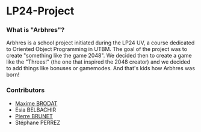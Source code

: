 # LP24-Project

### What is "Arbhres"?

Arbhres is a school project initiated during the LP24 UV, a course dedicated to Oriented Object Programming in UTBM. The goal of the project was to create "something like the game 2048". We decided then to create a game like the "Threes!" (the one that inspired the 2048 creator) and we decided to add things like bonuses or gamemodes. And that's kids how Arbhres was born!

### Contributors
- [Maxime  BRODAT](http://fouss.fr/)
- Esia BELBACHIR
- [Pierre BRUNET](http://krophil.fr/)
- Stéphane PERREZ
